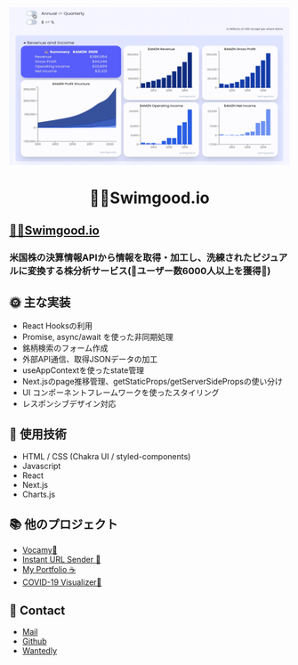 
<p align="center">
  <a href="">
    <img alt="Vocamy" src="./public/images/github-swimgood.gif" width="640" />
  </a>
</p>
<h1 align="center">
  🏊‍♂️Swimgood.io
</h1>

## [🏊‍♂️Swimgood.io](https://swimgood.io/)
### 米国株の決算情報APIから情報を取得・加工し、洗練されたビジュアルに変換する株分析サービス(🎉ユーザー数6000人以上を獲得🎉)

## 🌞 主な実装
- React Hooksの利用
- Promise, async/await を使った非同期処理
- 銘柄検索のフォーム作成
- 外部API通信、取得JSONデータの加工
- useAppContextを使ったstate管理
- Next.jsのpage推移管理、getStaticProps/getServerSidePropsの使い分け
- UI コンポーネントフレームワークを使ったスタイリング
- レスポンシブデザイン対応


## 🧐 使用技術
  - HTML / CSS (Chakra UI / styled-components)
  - Javascript
  - React
  - Next.js
  - Charts.js


## 📚 他のプロジェクト
  - [Vocamy🥑](https://github.com/hiropalla1692/vocamy)
  - [Instant URL Sender 📩](https://abc.xyz)
  - [My Portfolio ☕️](https://github.com/hiropalla1692/my-portfolio)
  - [COVID-19 Visualizer🦠](https://github.com/hiropalla1692/covid-19-checker)


## 📩 Contact
- [Mail](mailto:hirokuni0719@gmail.com)
- [Github](https://github.com/hiropalla1692/)
- [Wantedly](https://www.wantedly.com/users/82225561)